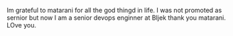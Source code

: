 Im grateful to matarani for all the god thingd in life.
I was not promoted as sernior but now I am a senior devops enginner at BIjek thank you matarani. LOve you.